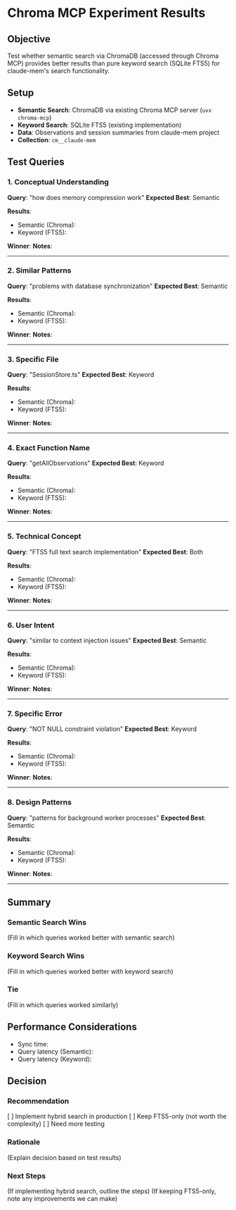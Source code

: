 # Chroma MCP Experiment Results

## Objective
Test whether semantic search via ChromaDB (accessed through Chroma MCP) provides better results than pure keyword search (SQLite FTS5) for claude-mem's search functionality.

## Setup
- **Semantic Search**: ChromaDB via existing Chroma MCP server (`uvx chroma-mcp`)
- **Keyword Search**: SQLite FTS5 (existing implementation)
- **Data**: Observations and session summaries from claude-mem project
- **Collection**: `cm__claude-mem`

## Test Queries

### 1. Conceptual Understanding
**Query**: "how does memory compression work"
**Expected Best**: Semantic

**Results**:
- Semantic (Chroma):
- Keyword (FTS5):

**Winner**:
**Notes**:

---

### 2. Similar Patterns
**Query**: "problems with database synchronization"
**Expected Best**: Semantic

**Results**:
- Semantic (Chroma):
- Keyword (FTS5):

**Winner**:
**Notes**:

---

### 3. Specific File
**Query**: "SessionStore.ts"
**Expected Best**: Keyword

**Results**:
- Semantic (Chroma):
- Keyword (FTS5):

**Winner**:
**Notes**:

---

### 4. Exact Function Name
**Query**: "getAllObservations"
**Expected Best**: Keyword

**Results**:
- Semantic (Chroma):
- Keyword (FTS5):

**Winner**:
**Notes**:

---

### 5. Technical Concept
**Query**: "FTS5 full text search implementation"
**Expected Best**: Both

**Results**:
- Semantic (Chroma):
- Keyword (FTS5):

**Winner**:
**Notes**:

---

### 6. User Intent
**Query**: "similar to context injection issues"
**Expected Best**: Semantic

**Results**:
- Semantic (Chroma):
- Keyword (FTS5):

**Winner**:
**Notes**:

---

### 7. Specific Error
**Query**: "NOT NULL constraint violation"
**Expected Best**: Keyword

**Results**:
- Semantic (Chroma):
- Keyword (FTS5):

**Winner**:
**Notes**:

---

### 8. Design Patterns
**Query**: "patterns for background worker processes"
**Expected Best**: Semantic

**Results**:
- Semantic (Chroma):
- Keyword (FTS5):

**Winner**:
**Notes**:

---

## Summary

### Semantic Search Wins
(Fill in which queries worked better with semantic search)

### Keyword Search Wins
(Fill in which queries worked better with keyword search)

### Tie
(Fill in which queries worked similarly)

## Performance Considerations
- Sync time:
- Query latency (Semantic):
- Query latency (Keyword):

## Decision

### Recommendation
[ ] Implement hybrid search in production
[ ] Keep FTS5-only (not worth the complexity)
[ ] Need more testing

### Rationale
(Explain decision based on test results)

### Next Steps
(If implementing hybrid search, outline the steps)
(If keeping FTS5-only, note any improvements we can make)
